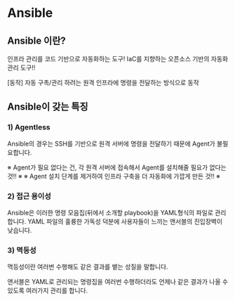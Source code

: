 # Ansible

## Ansible 이란?
인프라 관리를 코드 기반으로 자동화하는 도구!
IaC를 지향하는 오픈소스 기반의 자동화 관리 도구!!

[동작] 
자동 구촉/관리 하려는 원격 인프라에 명령을 전달하는 방식으로 동작

## Ansible이 갖는 특징

### 1) Agentless

Ansible의 경우는 SSH를 기반으로 원격 서버에 명령을 전달하기 때문에 Agent가 불필요합니다.

※ Agent가 필요 없다는 건, 각 원격 서버에 접속해서 Agent를 설치해줄 필요가 없다는 것!! ※
※ Agent 설치 단계를 제거하여 인프라 구축을 더 자동화에 가깝게 만든 것!! ※

### 2) 접근 용이성

Ansible은 이러한 명령 모음집(뒤에서 소개할 playbook)을 YAML형식의 파일로 관리 합니다.
YAML 파일의 훌륭한 가독성 덕분에 사용자들이 느끼는 앤서블의 진입장벽이 낮습니다.

### 3) 멱등성

멱등성이란 여러번 수행해도 같은 결과를 뱉는 성질을 말합니다.

앤서블은 YAML로 관리되는 명령집을 여러번 수행하더라도 언제나 같은 결과가 나올 수 있도록 여러가지 관리를 합니다.
